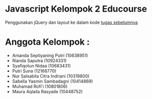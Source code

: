 # Javascript Kelompok 2 Educourse
Penggunakan jQuery dan layout ke dalam kode [tugas sebelumnya](https://github.com/muhamadrofii/Javascript-kelompok-2-Educourse)



# Anggota Kelompok :

- Amanda Septiyaning Putri (10638951)
- Rianda Saputra (10924331)
- Syafiqotun Nidaa (10683431)
- Putri Suna (12166770)
- Nur Salsabila Citra Indriani (10319800)
- Sabella Yasmin Sambadagni (10414869)
- Muhamad Rofi'i (10801806)
- Maura Aqlaila Rasyade (10448752)
